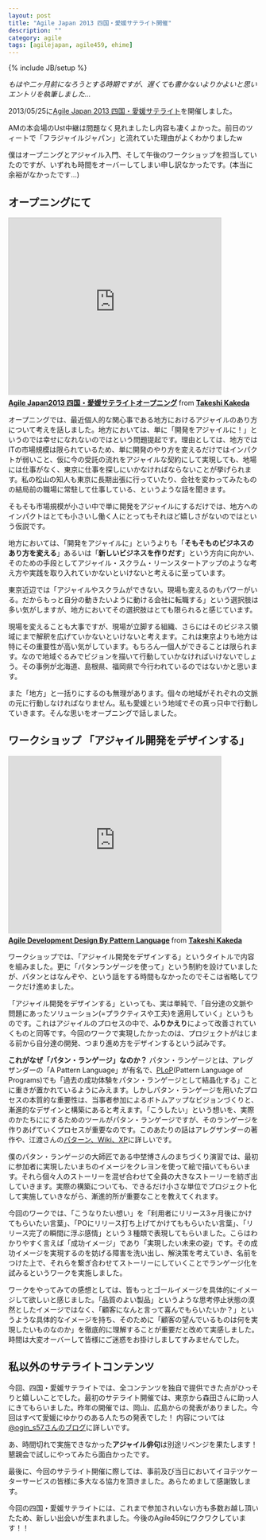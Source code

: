 ```yaml
---
layout: post
title: "Agile Japan 2013 四国・愛媛サテライト開催"
description: ""
category: agile
tags: [agilejapan, agile459, ehime]
---
```

{% include JB/setup %}

*もはや二ヶ月前になろうとする時期ですが、遅くても書かないよりかよいと思いエントリを執筆しました...*

2013/05/25に[Agile Japan 2013 四国・愛媛サテライト](http://agile459.doorkeeper.jp/events/3634)を開催しました。

AMの本会場のUst中継は問題なく見れましたし内容も凄くよかった。前日のツィートで「フラジャイルジャパン」と流れていた理由がよくわかりましたw

僕はオープニングとアジャイル入門、そして午後のワークショップを担当していたのですが、いずれも時間をオーバーしてしまい申し訳なかったです。(本当に余裕がなかったです...)

オープニングにて
-----------

<iframe src="http://www.slideshare.net/slideshow/embed_code/21894668" width="427" height="356" frameborder="0" marginwidth="0" marginheight="0" scrolling="no" style="border:1px solid #CCC;border-width:1px 1px 0;margin-bottom:5px" allowfullscreen webkitallowfullscreen mozallowfullscreen> </iframe> <div style="margin-bottom:5px"> <strong> <a href="http://www.slideshare.net/kkd/agile-japan2013" title="Agile Japan2013 四国・愛媛サテライトオープニング" target="_blank">Agile Japan2013 四国・愛媛サテライトオープニング</a> </strong> from <strong><a href="http://www.slideshare.net/kkd" target="_blank">Takeshi Kakeda</a></strong> </div>

オープニングでは、最近個人的な関心事である地方におけるアジャイルのあり方について考えを話しました。地方においては、単に「開発をアジャイルに！」というのでは幸せになれないのではという問題提起です。理由としては、地方ではITの市場規模は限られているため、単に開発のやり方を変えるだけではインパクトが弱いこと、仮に今の受託の流れをアジャイルな契約にして実現しても、地場には仕事がなく、東京に仕事を探しにいかなければならないことが挙げられます。私の松山の知人も東京に長期出張に行っていたり、会社を変わってみたものの結局前の職場に常駐して仕事している、というような話を聞きます。

そもそも市場規模が小さい中で単に開発をアジャイルにするだけでは、地方へのインパクトはとても小さいし働く人にとってもそれほど嬉しさがないのではという仮説です。

地方においては、「開発をアジャイルに」というよりも「**そもそものビジネスのあり方を変える**」あるいは「**新しいビジネスを作りだす**」という方向に向かい、そのための手段としてアジャイル・スクラム・リーンスタートアップのような考え方や実践を取り入れていかないといけないと考えるに至っています。

東京近辺では「アジャイルやスクラムができない。現場も変えるのもパワーがいる。だからもっと自分の動きたいように動ける会社に転職する」という選択肢は多い気がしますが、地方においてその選択肢はとても限られると感じています。

現場を変えることも大事ですが、現場が立脚する組織、さらにはそのビジネス領域にまで解釈を広げていかないといけないと考えます。これは東京よりも地方は特にその重要性が高い気がしています。もちろん一個人ができることは限られます。なので地域ぐるみでビジョンを描いて行動していかなければいけないでしょう。その事例が北海道、島根県、福岡県で今行われているのではないかと思います。

また「地方」と一括りにするのも無理があります。個々の地域がそれぞれの文脈の元に行動しなければなりません。私も愛媛という地域でその真っ只中で行動していきます。そんな思いをオープニングで話しました。

ワークショップ 「アジャイル開発をデザインする」
-------------

<iframe src="http://www.slideshare.net/slideshow/embed_code/22005644" width="427" height="356" frameborder="0" marginwidth="0" marginheight="0" scrolling="no" style="border:1px solid #CCC;border-width:1px 1px 0;margin-bottom:5px" allowfullscreen webkitallowfullscreen mozallowfullscreen> </iframe> <div style="margin-bottom:5px"> <strong> <a href="http://www.slideshare.net/kkd/agile-development-design-by-pattern-language" title="Agile Development Design By Pattern Language" target="_blank">Agile Development Design By Pattern Language</a> </strong> from <strong><a href="http://www.slideshare.net/kkd" target="_blank">Takeshi Kakeda</a></strong> </div>

ワークショップでは、「アジャイル開発をデザインする」というタイトルで内容を組みました。更に「パタンランゲージを使って」という制約を設けていましたが、パタンとはなんぞや、という話をする時間もなかったのでそこは省略してワークだけ進めました。

「アジャイル開発をデザインする」といっても、実は単純で、「自分達の文脈や問題にあったソリューション(=プラクティスや工夫)を適用していく」というものです。これはアジャイルのプロセスの中で、**ふりかえり**によって改善されていくものと同等です。今回のワークで実現したかったのは、プロジェクトがはじまる前から自分達の開発、つまり進め方をデザインするという試みです。

**これがなぜ「パタン・ランゲージ」なのか？**
パタン・ランゲージとは、アレグザンダーの「A Pattern Language」が有名で、[PLoP](http://www.hillside.net/plop/2013/)(Pattern Language of Programs)でも「過去の成功体験をパタン・ランゲージとして結晶化する」ことに重きが置かれているようにみえます。しかしパタン・ランゲージを用いたプロセスの本質的な重要性は、当事者参加によるボトムアップなビジョンづくりと、漸進的なデザインと構築にあると考えます。「こうしたい」という想いを、実際のかたちににするためのツールがパタン・ランゲージですが、そのランゲージを作りあげていくプロセスが重要なのです。このあたりの話はアレグザンダーの著作や、江渡さんの[パターン、Wiki、XP](http://www.amazon.co.jp/%E6%9C%AC/dp/4774138975)に詳しいです。

僕のパタン・ランゲージの大師匠である中埜博さんのまちづくり演習では、最初に参加者に実現したいまちのイメージをクレヨンを使って絵で描いてもらいます。それら個々人のストーリーを混ぜ合わせて全員の大きなストーリーを紡ぎ出していきます。実際の構築についても、できるだけ小さな単位でプロジェクト化して実施していきながら、漸進的所が重要なことを教えてくれます。

今回のワークでは、「こうなりたい想い」を「利用者にリリース3ヶ月後にかけてもらいたい言葉」、「POにリリース打ち上げてかけてももらいたい言葉」、「リリース完了の瞬間に浮ぶ感情」という３種類で表現してもらいました。こらはわかりやすく言えば「成功イメージ」であり「実現したい未来の姿」です。その成功イメージを実現するのを妨げる障害を洗い出し、解決策を考えていき、名前をつけた上で、それらを繋ぎ合わせてストーリーにしていくことでランゲージ化を試みるというワークを実施しました。

ワークをやってみての感想としては、皆もっとゴールイメージを具体的にイメージして欲しいと感じました。「品質のよい製品」というような思考停止状態の漠然としたイメージではなく、「顧客になんと言って喜んでもらいたいか？」というような具体的なイメージを持ち、そのために「顧客の望んでいるものは何を実現したいものなのか」を徹底的に理解することが重要だと改めて実感しました。時間は大変オーバーして皆様にご迷惑をお掛けしましてすみませんでした。

私以外のサテライトコンテンツ
---------------

今回、四国・愛媛サテライトでは、全コンテンツを独自で提供できた点がひっそりと嬉しいことでした。最初のサテライト開催では、東京から森田さんに助っ人にきてもらいました。昨年の開催では、岡山、広島からの発表がありました。今回はすべて愛媛にゆかりのある人たちの発表でした！ 内容については [@ogin_s57さんのブログ](http://d.hatena.ne.jp/ogin_s57/20130526/1369588527)に詳しいです。

あ、時間切れで実施できなかった**アジャイル俳句**は別途リベンジを果たします！懇親会で試しにやってみたら面白かったです。

最後に、今回のサテライト開催に際しては、事前及び当日においてイヨテツケーターサービスの皆様に多大なる協力を頂きました。あらためまして感謝致します。

今回の四国・愛媛サテライトには、これまで参加されいない方も多数お越し頂いたため、新しい出会いが生まれました。今後のAgile459にワクワクしています！！